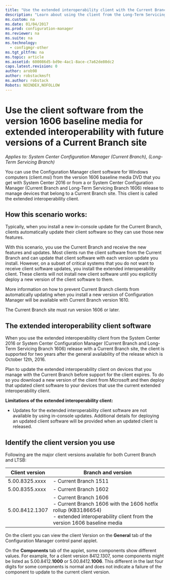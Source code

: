 ```yaml
---
title: "Use the extended interoperability client with the Current Branch  | Microsoft Docs"
description: "Learn about using the client from the Long-Term Servicing Branch of Configuration Manager with a Current Branch site."
ms.custom: na
ms.date: 01/04/2017
ms.prod: configuration-manager
ms.reviewer: na
ms.suite: na
ms.technology:
  - configmgr-other
ms.tgt_pltfrm: na
ms.topic: article
ms.assetid: 600086d5-bd9e-4ac1-8ace-c7a62de80dc2
caps.latest.revision: 0
author: arob98
author: robstackmsft
ms.author: robstack
Robots: NOINDEX,NOFOLLOW
---
```

# Use the client software from the version 1606 baseline media for extended interoperability with future versions of a Current Branch site

*Applies to: System Center Configuration Manager (Current Branch), (Long-Term Servicing Branch)*  

You can use the Configuration Manager client software for Windows computers (client.msi) from the version 1606 baseline media DVD that you get with System Center 2016 or from a or System Center Configuration Manager (Current Branch and Long-Term Servicing Branch 1606) release to manage devices that belong to a Current Branch site. This client is called the extended interoperability client.

## How this scenario works:
Typically, when you install a new in-console update for the Current Branch, clients automatically update their client software so they can use those new features.

With this scenario, you use the Current Branch and receive the new features and updates. Most clients run the client software from the Current Branch and can update that client software with each version update you install. However, on a subset of critical systems that you do not want to receive client software updates, you install the extended interoperability client. These clients will not install new client software until you explicitly deploy a new version of the client software to them.

More information on how to prevent Current Branch clients from automatically updating when you install a new version of Configuration Manager will be available with Current Branch version 1610.

The Current Branch site must run version 1606 or later.

## The extended interoperability client software
When you use the extended interoperability client from the System Center 2016 or System Center Configuration Manager (Current Branch and Long-Term Servicing Branch 1606) release with a Current Branch site, the client is supported for two years after the general availability of the release which is October 12th, 2016.

Plan to update the extended interoperability client on devices that you manage with the Current Branch before support for the client expires. To do so you download a new version of the client from Microsoft and then deploy that updated client software to your devices that use the current extended interoperability client.

**Limitations of the extended interoperability client:**
- 	Updates for the extended interoperability client software are not available by using in-console updates. Additional details for deploying an updated client software will be provided when an updated client is released.

## Identify the client version you use
Following are the major client versions available for both Current Branch and LTSB:

|Client version|Branch and version |  
|----------------|---------------------|
|5.00.8325.xxxx |	- Current Branch 1511|
|5.00.8355.xxxx	|- Current Branch 1602|
|5.00.8412.1307	|- Current Branch 1606 </br> - Current Branch 1606 with the 1606 hotfix rollup (KB3186654)</br>- extended interoperability client from the version 1606 baseline media|  

On the client you can view the client Version on the **General** tab of the Configuration Manager control panel applet.

On the **Components** tab of the applet, some components show different values. For example, for a client version 8412.1307, some components might be listed as 5.00.8412.**1000** or 5.00.8412.**1006**.  This different in the last four digits for some components is normal and does not indicate a failure of the component to update to the current client version.
